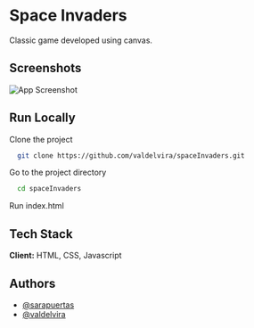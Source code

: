 
# Space Invaders

Classic game developed using canvas.

## Screenshots

![App Screenshot](https://res.cloudinary.com/dxuykarh8/image/upload/v1648048477/space_invaders_rw5dda.png)


## Run Locally

Clone the project

```bash
  git clone https://github.com/valdelvira/spaceInvaders.git
```

Go to the project directory

```bash
  cd spaceInvaders
```

Run index.html


## Tech Stack

**Client:** HTML, CSS, Javascript



## Authors

- [@sarapuertas](https://github.com/sarapuertas)
- [@valdelvira](https://github.com/valdelvira)


